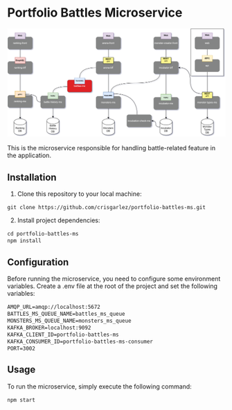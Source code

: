 # Portfolio Battles Microservice

![Cover Image](./public/images/battles-ms.svg)

This is the microservice responsible for handling battle-related feature in the application.

## Installation

1. Clone this repository to your local machine:

```
git clone https://github.com/crisgarlez/portfolio-battles-ms.git
```

2. Install project dependencies:

```
cd portfolio-battles-ms
npm install
```

## Configuration

Before running the microservice, you need to configure some environment variables. Create a .env file at the root of the project and set the following variables:

```
AMQP_URL=amqp://localhost:5672
BATTLES_MS_QUEUE_NAME=battles_ms_queue
MONSTERS_MS_QUEUE_NAME=monsters_ms_queue
KAFKA_BROKER=localhost:9092
KAFKA_CLIENT_ID=portfolio-battles-ms
KAFKA_CONSUMER_ID=portfolio-battles-ms-consumer
PORT=3002
```

## Usage

To run the microservice, simply execute the following command:

```
npm start
```
